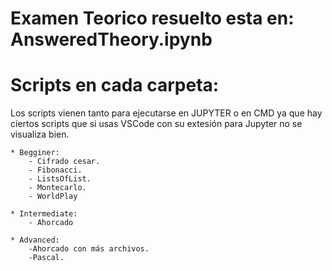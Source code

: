 
# Examen Teorico resuelto esta en: AnsweredTheory.ipynb

# Scripts en cada carpeta:

Los scripts vienen tanto para ejecutarse en JUPYTER o en CMD ya que hay ciertos scripts que si usas VSCode con su extesión para Jupyter no se visualiza bien.

    * Begginer:
        - Cifrado cesar.
        - Fibonacci.
        - ListsOfList.
        - Montecarlo.
        - WorldPlay

    * Intermediate:
        - Ahorcado
    
    * Advanced:
        -Ahorcado con más archivos.
        -Pascal.

